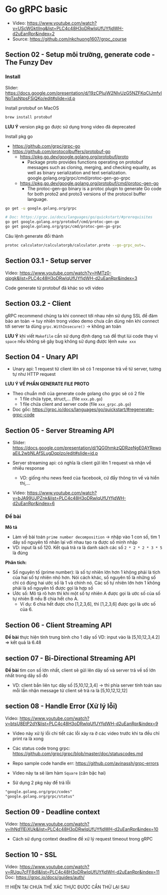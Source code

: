 # Go gRPC basic

- Video: https://www.youtube.com/watch?v=UScWGktlIng&list=PLC4c48H3oDRwlqUfUYfjdWH-d2uEanRpr&index=2 
- Source: https://github.com/nkchuong1607/grpc_course

## Section 02 - Setup môi trường, generate code - The Funzy Dev 

### Install

Slider: https://docs.google.com/presentation/d/19zCPlujW2NIvUzG5NZFKqCIJmfyINoTasNtpsFSiQKo/edit#slide=id.p 

Install protobuf on MacOS 

```sh
brew install protobuf
```

**LƯU Ý** version pkg go được sử dụng trong video đã deprecated

Install pkg go
- https://github.com/grpc/grpc-go
- https://github.com/protocolbuffers/protobuf-go
  - https://pkg.go.dev/google.golang.org/protobuf/proto
    - Package proto provides functions operating on protobuf messages such as cloning, merging, and checking equality, as well as binary serialization and text serialization.
    google.golang.org/grpc/cmd/protoc-gen-go-grpc
  - https://pkg.go.dev/google.golang.org/protobuf/cmd/protoc-gen-go
    - The protoc-gen-go binary is a protoc plugin to generate Go code for both proto2 and proto3 versions of the protocol buffer language.

```sh
go get -u google.golang.org/grpc

# Doc: https://grpc.io/docs/languages/go/quickstart/#prerequisites 
go get google.golang.org/protobuf/cmd/protoc-gen-go
go get google.golang.org/grpc/cmd/protoc-gen-go-grpc
```

Câu lệnh generate đổi thành

```sh
protoc calculator/calculatorpb/calculator.proto --go-grpc_out=.
```

## Section 03.1 - Setup server

Video: https://www.youtube.com/watch?v=HMTz0-qjpgk&list=PLC4c48H3oDRwlqUfUYfjdWH-d2uEanRpr&index=3 

Code generate từ protobuf đã khác so với video 

## Section 03.2 - Client

gRPC recommend chúng ta khi connect tới nhau nên sử dụng SSL để đảm bảo an toàn -> tuy nhiên trong video demo chưa cần dùng nên khi connect tới server ta dùng `grpc.WithInsecure()` -> không an toàn

**LƯU Ý** khi viết `Makefile` cần sử dụng định dạng `tab` để thụt lùi code thay vì `space` nếu không sẽ gây bug không sử dụng được lệnh `make xxx`

## Section 04 - Unary API  

- Unary api: 1 request từ client lên sẽ có 1 response trả về từ server, tương tự như HTTP request 

**LƯU Ý VỀ PHẦN GENERATE FILE PROTO**
- Theo chuẩn mới của generate code golang cho grpc sẽ có 2 file
  - 1 file chứa type, struct,... (file `xxx.pb.go`)
  - 1 file chứa client and server code (file `xxx_grpc.pb.go`)
- Doc gốc: https://grpc.io/docs/languages/go/quickstart/#regenerate-grpc-code

## Section 05 - Server Streaming API 

- Slider: https://docs.google.com/presentation/d/1QG0hmkzQDRzeNgE0AYRewoaEiL2wbNLAfSLugDqpIzo/edit#slide=id.p 

- Server streaming api: có nghĩa là client gửi lên 1 request và nhận về nhiều response 
  - VD: giống nhu news feed của facebook, cứ đẩy thông tin về và hiển thị,...

- Video: https://www.youtube.com/watch?v=bJA99UJPZnk&list=PLC4c48H3oDRwlqUfUYfjdWH-d2uEanRpr&index=6 

### Đề bài

**Mô tả**
- Làm về bài toán `prime number decomposition` -> nhập vào 1 con số, tìm 1 dãy số nguyên tố nhân lại với nhau tạo ra được số mình nhập
- VD: input là số 120. Kết quả trả ra là danh sách các số `2 * 2 * 2 * 3 * 5` là đúng

**Phân tích:**
- Số nguyên tố (prime number): là số tự nhiên lớn hơn 1 không phải là tích của hai số tự nhiên nhỏ hơn. Nói cách khác, số nguyên tố là những số chỉ có đúng hai ước số là 1 và chính nó. Các số tự nhiên lớn hơn 1 không phải là số nguyên tố được gọi là hợp số
- Ước số: Mô tả rõ hơn thì khi một số tự nhiên A được gọi là ước số của số tự nhiên B nếu B chia hết cho A.
  - Ví dụ: 6 chia hết được cho [1,2,3,6], thì [1,2,3,6] được gọi là ước số của 6.

## Section 06 - Client Streaming API 

**Đề bài** thực hiện tính trung bình cho 1 dãy số
VD: input vào là [5,10,12,3,4.2] => kết quả là 6.48

## section 07 - Bi-Directional Streaming API

**Đề bài** tìm con số lớn nhất, client sẽ gửi lên dãy số và server trả về số lớn nhất trong dãy số đó
  - VD: client bắn liên tục dãy số [5,10,12,3,4] -> thì phía server tính toán sau mỗi lần nhận message từ client sẽ trả ra là [5,10,12,12,12]

## section 08 - Handle Error (Xử lý lỗi)

Video: https://www.youtube.com/watch?v=btsU8EtP2dY&list=PLC4c48H3oDRwlqUfUYfjdWH-d2uEanRpr&index=9 
  - Video này xử lý lỗi chi tiết các lỗi xảy ra ở các video trước khi ta đều chỉ print ra là xong

- Các status code trong grpc: https://github.com/grpc/grpc/blob/master/doc/statuscodes.md 
- Repo sample code handle err: https://github.com/avinassh/grpc-errors 
- Video này ta sẽ làm hàm `Square` (căn bậc hai)
- Sử dụng 2 pkg này để trả lỗi

```txt
"google.golang.org/grpc/codes"
"google.golang.org/grpc/status"
```

## Section 09 - Deadline context

Video: https://www.youtube.com/watch?v=IhNd11EiXUk&list=PLC4c48H3oDRwlqUfUYfjdWH-d2uEanRpr&index=10
  - Cách sử dụng context deadline để xử lý request timeout trong gRPC 

## Section 10 - SSL

Video: https://www.youtube.com/watch?v=RUqu7cFF8dI&list=PLC4c48H3oDRwlqUfUYfjdWH-d2uEanRpr&index=11 
Doc: https://grpc.io/docs/guides/auth/ 

!!! HIỆN TẠI CHƯA THỂ XÁC THỰC ĐƯỢC CẦN THỬ LẠI SAU
